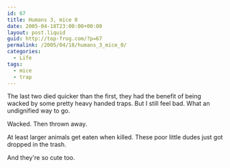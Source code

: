 ```yaml
---
id: 67
title: Humans 3, mice 0
date: 2005-04-18T23:00:00+00:00
layout: post.liquid
guid: http://top-frog.com/?p=67
permalink: /2005/04/18/humans_3_mice_0/
categories:
  - Life
tags:
  - mice
  - trap
---
```

The last two died quicker than the first, they had the benefit of being wacked by some pretty heavy handed traps. But I still feel bad. What an undignified way to go.

Wacked. Then thrown away. 

At least larger animals get eaten when killed. These poor little dudes just got dropped in the trash.

And they're so cute too.
